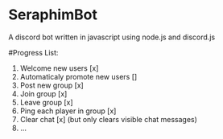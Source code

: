 # SeraphimBot
A discord bot written in javascript using node.js and discord.js 


#Progress List:
1. Welcome new users [x]
2. Automaticaly promote new users []
3. Post new group [x]
4. Join group [x]
5. Leave group [x]
6. Ping each player in group [x]
7. Clear chat [x] (but only clears visible chat messages)
8. ...

